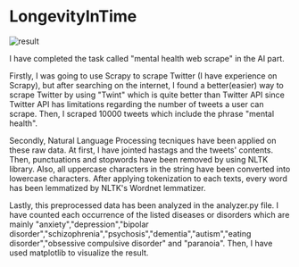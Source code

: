 # LongevityInTime
![result](https://user-images.githubusercontent.com/76619772/170886212-aced2842-1a37-4f93-8588-4c21780beb56.png)

I have completed the task called "mental health web scrape" in the AI part. 

Firstly, I was going to use Scrapy to scrape Twitter (I have experience on Scrapy), but after searching on the internet, I found a better(easier) way to scrape Twitter by using "Twint" which is quite better than Twitter API since Twitter API has limitations regarding the number of tweets a user can scrape. Then, I scraped 10000 tweets which include the phrase "mental health". 

Secondly, Natural Language Processing tecniques have been applied on these raw data. At first, I have jointed hastags and the tweets' contents. Then, punctuations and stopwords have been removed by using NLTK library. Also, all uppercase characters in the string have been converted into lowercase characters. After applying tokenization to each texts, every word has been lemmatized by NLTK's Wordnet lemmatizer. 

Lastly, this preprocessed data has been analyzed in the analyzer.py file. I have counted each occurrence of the listed diseases or disorders which are mainly "anxiety","depression","bipolar disorder","schizophrenia","psychosis","dementia","autism","eating disorder","obsessive compulsive disorder" and "paranoia". Then, I have used matplotlib to visualize the result.
